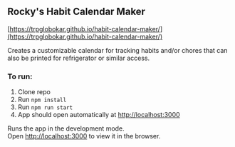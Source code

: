 ## Rocky's Habit Calendar Maker

[https://trpglobokar.github.io/habit-calendar-maker/](https://trpglobokar.github.io/habit-calendar-maker/)

Creates a customizable calendar for tracking habits and/or chores that can also be printed for refrigerator or similar access.

### To run:

1. Clone repo
2. Run `npm install`
3. Run `npm run start`
4. App should open automatically at [http://localhost:3000](http://localhost:3000)

Runs the app in the development mode.<br>
Open [http://localhost:3000](http://localhost:3000) to view it in the browser.
